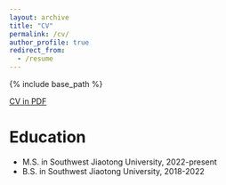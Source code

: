 ```yaml
---
layout: archive
title: "CV"
permalink: /cv/
author_profile: true
redirect_from:
  - /resume
---
```


{% include base_path %}


[CV in PDF](https://yinhuang2022.github.io/files/CV-YinHuang.pdf)

Education
======
* M.S. in Southwest Jiaotong University, 2022-present
* B.S. in Southwest Jiaotong University, 2018-2022



